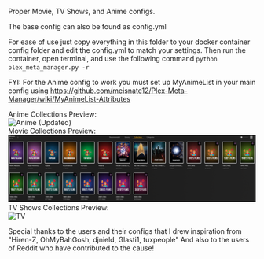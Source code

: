 Proper Movie, TV Shows, and Anime configs.

The base config can also be found as config.yml 

For ease of use just copy everything in this folder to your docker container config folder and edit the config.yml to match your settings. Then run the container, open terminal, and use the following command ```python plex_meta_manager.py -r```

FYI: For the Anime config to work you must set up MyAnimeList in your main config using https://github.com/meisnate12/Plex-Meta-Manager/wiki/MyAnimeList-Attributes

Anime Collections Preview: <br>
![Anime (Updated)](https://user-images.githubusercontent.com/29973406/171267124-09064e96-ce22-4c89-affd-dc1b1a61e6f1.png)
<br>
Movie Collections Preview: <br>
![Movies](Movies.png)
<br>
TV Shows Collections Preview: <br>
![TV](https://user-images.githubusercontent.com/29973406/171267202-af90b4d3-d2b5-4d18-a5c9-923d7c7c79ff.png)
<br>

Special thanks to the users and their configs that I drew inspiration from
"Hiren-Z, OhMyBahGosh, djnield, Glasti1, tuxpeople" 
And also to the users of Reddit who have contributed to the cause!

